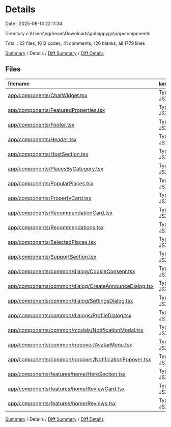 # Details

Date : 2025-08-13 22:11:34

Directory c:\\Users\\ngdream\\Downloads\\gohappygo\\app\\components

Total : 22 files,  1612 codes, 41 comments, 126 blanks, all 1779 lines

[Summary](results.md) / Details / [Diff Summary](diff.md) / [Diff Details](diff-details.md)

## Files
| filename | language | code | comment | blank | total |
| :--- | :--- | ---: | ---: | ---: | ---: |
| [app/components/ChatWidget.tsx](/app/components/ChatWidget.tsx) | TypeScript JSX | 237 | 6 | 21 | 264 |
| [app/components/FeaturedProperties.tsx](/app/components/FeaturedProperties.tsx) | TypeScript JSX | 42 | 0 | 2 | 44 |
| [app/components/Footer.tsx](/app/components/Footer.tsx) | TypeScript JSX | 85 | 6 | 7 | 98 |
| [app/components/Header.tsx](/app/components/Header.tsx) | TypeScript JSX | 144 | 12 | 8 | 164 |
| [app/components/HostSection.tsx](/app/components/HostSection.tsx) | TypeScript JSX | 26 | 0 | 0 | 26 |
| [app/components/PlacesByCategory.tsx](/app/components/PlacesByCategory.tsx) | TypeScript JSX | 83 | 0 | 2 | 85 |
| [app/components/PopularPlaces.tsx](/app/components/PopularPlaces.tsx) | TypeScript JSX | 24 | 0 | 2 | 26 |
| [app/components/PropertyCard.tsx](/app/components/PropertyCard.tsx) | TypeScript JSX | 48 | 0 | 1 | 49 |
| [app/components/RecommendationCard.tsx](/app/components/RecommendationCard.tsx) | TypeScript JSX | 21 | 0 | 1 | 22 |
| [app/components/Recommendations.tsx](/app/components/Recommendations.tsx) | TypeScript JSX | 35 | 0 | 3 | 38 |
| [app/components/SelectedPlaces.tsx](/app/components/SelectedPlaces.tsx) | TypeScript JSX | 31 | 0 | 3 | 34 |
| [app/components/SupportSection.tsx](/app/components/SupportSection.tsx) | TypeScript JSX | 22 | 0 | 1 | 23 |
| [app/components/common/dialog/CookieConsent.tsx](/app/components/common/dialog/CookieConsent.tsx) | TypeScript JSX | 67 | 0 | 10 | 77 |
| [app/components/common/dialog/CreateAnnounceDialog.tsx](/app/components/common/dialog/CreateAnnounceDialog.tsx) | TypeScript JSX | 283 | 7 | 25 | 315 |
| [app/components/common/dialog/SettingsDialog.tsx](/app/components/common/dialog/SettingsDialog.tsx) | TypeScript JSX | 173 | 6 | 19 | 198 |
| [app/components/common/dialogs/ProfileDialog.tsx](/app/components/common/dialogs/ProfileDialog.tsx) | TypeScript JSX | 0 | 1 | 0 | 1 |
| [app/components/common/modals/NotificationModal.tsx](/app/components/common/modals/NotificationModal.tsx) | TypeScript JSX | 0 | 1 | 0 | 1 |
| [app/components/common/popover/AvatarMenu.tsx](/app/components/common/popover/AvatarMenu.tsx) | TypeScript JSX | 55 | 0 | 6 | 61 |
| [app/components/common/popover/NotificationPopover.tsx](/app/components/common/popover/NotificationPopover.tsx) | TypeScript JSX | 106 | 0 | 9 | 115 |
| [app/components/features/home/HeroSection.tsx](/app/components/features/home/HeroSection.tsx) | TypeScript JSX | 73 | 2 | 2 | 77 |
| [app/components/features/home/ReviewCard.tsx](/app/components/features/home/ReviewCard.tsx) | TypeScript JSX | 24 | 0 | 1 | 25 |
| [app/components/features/home/Reviews.tsx](/app/components/features/home/Reviews.tsx) | TypeScript JSX | 33 | 0 | 3 | 36 |

[Summary](results.md) / Details / [Diff Summary](diff.md) / [Diff Details](diff-details.md)